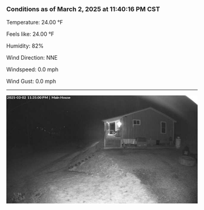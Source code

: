 ### Conditions as of March 2, 2025 at 11:40:16 PM CST 

Temperature: 24.00 &deg;F

Feels like: 24.00 &deg;F

Humidity: 82%

Wind Direction: NNE

Windspeed: 0.0 mph

Wind Gust: 0.0 mph

---

<img src="./images/latest.jpeg"/>

